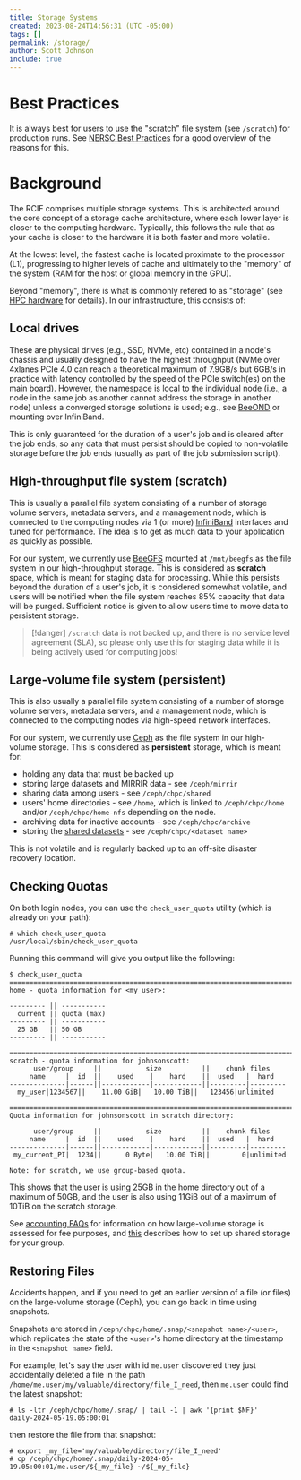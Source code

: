 ```yaml
---
title: Storage Systems
created: 2023-08-24T14:56:31 (UTC -05:00)
tags: []
permalink: /storage/
author: Scott Johnson
include: true
---
```

# Best Practices
It is always best for users to use the "scratch" file system (see `/scratch`) for production runs. See [NERSC Best Practices](https://docs.nersc.gov/jobs/best-practices/#do-not-run-production-jobs-in-global-homes) for a good overview of the reasons for this.

# Background
The RCIF comprises multiple storage systems. This is architected around the core concept of a 
storage cache architecture, where each lower layer is closer to the computing hardware. Typically, this follows the rule that as your cache is closer to the hardware it is both faster and more volatile.

At the lowest level, the fastest cache is located proximate to the processor (L1), progressing to higher levels of cache and ultimately to the "memory" of the system (RAM for the host or global memory in the GPU).

Beyond "memory", there is what is commonly refered to as "storage" (see [HPC hardware](../system-info/hpc-hardware.md) for details). In our infrastructure, this consists of:
## Local drives
These are physical drives (e.g., SSD, NVMe, etc) contained in a node's chassis and 
usually designed to have the highest throughput (NVMe over 4xlanes PCIe 4.0 can reach a theoretical maximum of 7.9GB/s but 6GB/s in practice with latency controlled by the speed of the PCIe switch(es) on the main board). However, the namespace is local to the individual node (i.e., a node in the same job as another cannot address the storage in another node) unless a converged storage solutions is used; e.g., see [BeeOND](http://www.beegfs.io/wiki/BeeOND) or mounting over InfiniBand.

This is only guaranteed for the duration of a user's job and is cleared after the job ends, so any data that must persist  should be copied to non-volatile storage before the job ends (usually as part of the job submission script).
## High-throughput file system (scratch)
This is usually a parallel file system consisting of a number of storage volume servers, metadata servers, and a management node, which is connected to the computing nodes via 1 (or more) [InfiniBand](https://www.nvidia.com/en-us/networking/products/infiniband/) interfaces and tuned for performance. The idea is to get as much data to your application as quickly as possible.

For our system, we currently use [BeeGFS](https://www.beegfs.io/c/) mounted at `/mnt/beegfs` as the file system in our high-throughput storage. This is considered as **scratch** space, which is meant for staging data for processing. While this persists beyond the duration of a user's job, it is considered somewhat volatile, and users will be notified when the file system reaches 85% capacity that data will be purged. Sufficient notice is given to  allow users time to move data to persistent storage.

> [!danger] `/scratch` data is not backed up, and there is no service level agreement (SLA), so please only use this for staging data while it is being actively used for computing jobs!
## Large-volume file system (persistent)
This is also usually a parallel file system consisting of a number of storage volume servers, metadata servers, and a management node,
which is connected to the computing nodes via high-speed network interfaces.

For our system, we currently use [Ceph](https://ceph.io/en/) as the file system in our high-volume storage. This is considered
as **persistent** storage, which is meant for:
* holding any data that must be backed up
* storing large datasets and MIRRIR data - see `/ceph/mirrir`
* sharing data among users - see `/ceph/chpc/shared`
* users' home directories - see `/home`, which is linked to `/ceph/chpc/home` and/or `/ceph/chpc/home-nfs` depending on the node.
* archiving data for inactive accounts - see `/ceph/chpc/archive`
* storing the [shared datasets](rcif-shared-datasets.md) - see `/ceph/chpc/<dataset name>`

This is not volatile and is regularly backed up to an off-site disaster recovery location.

## Checking Quotas
On both login nodes, you can use the `check_user_quota` utility (which is already on your path):
```
# which check_user_quota
/usr/local/sbin/check_user_quota
```

Running this command will give you output like the following:
```
$ check_user_quota
=========================================================================
home - quota information for <my_user>:

--------- || ----------- 
  current || quota (max) 
--------- || ----------- 
  25 GB   || 50 GB
--------- || ----------- 

=========================================================================
scratch - quota information for johnsonscott:
      user/group     ||           size          ||    chunk files    
     name     |  id  ||    used    |    hard    ||  used   |  hard   
--------------|------||------------|------------||---------|---------
  my_user|1234567||    11.00 GiB|   10.00 TiB||   123456|unlimited

=========================================================================
Quota information for johnsonscott in scratch directory:

      user/group     ||           size          ||    chunk files    
     name     |  id  ||    used    |    hard    ||  used   |  hard   
--------------|------||------------|------------||---------|---------
 my_current_PI|  1234||      0 Byte|   10.00 TiB||        0|unlimited

Note: for scratch, we use group-based quota.
```

This shows that the user is using 25GB in the home directory out of a maximum of 50GB, and the user is also using 11GiB out of a maximum of 10TiB on the scratch storage.

See [accounting FAQs](faqs-accounting.md#how-is-storage-charged) for information on how large-volume storage is assessed for fee purposes, and [this](connect-to-login-nodes.md#what-if-i-want-to-share-data-among-users-in-my-group) describes how to set up shared storage for your group.

## Restoring Files
Accidents happen, and if you need to get an earlier version of a file (or files) on the large-volume storage (Ceph), you can go back in time using snapshots.

Snapshots are stored in `/ceph/chpc/home/.snap/<snapshot name>/<user>`, which replicates the state of the `<user>`'s home directory at the timestamp in the `<snapshot name>` field.

For example, let's say the user with id `me.user` discovered they just accidentally deleted a file in the path `/home/me.user/my/valuable/directory/file_I_need`, then `me.user` could find the latest snapshot:

```
# ls -ltr /ceph/chpc/home/.snap/ | tail -1 | awk '{print $NF}'
daily-2024-05-19.05:00:01
```

then restore the file from that snapshot:

```
# export _my_file='my/valuable/directory/file_I_need'
# cp /ceph/chpc/home/.snap/daily-2024-05-19.05:00:01/me.user/${_my_file} ~/${_my_file}
```

